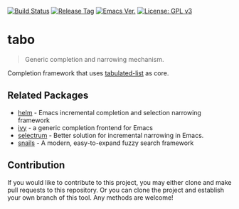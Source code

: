 [![Build Status](https://travis-ci.com/jcs-elpa/tabo.svg?branch=master)](https://travis-ci.com/jcs-elpa/tabo)
[![Release Tag](https://img.shields.io/github/tag/jcs-elpa/tabo.svg?label=release)](https://github.com/jcs-elpa/tabo/releases/latest)
[![Emacs Ver.](https://img.shields.io/badge/Emacs-25.1+-blue.svg)](https://www.gnu.org/software/emacs/)
[![License: GPL v3](https://img.shields.io/badge/License-GPL%20v3-blue.svg)](https://www.gnu.org/licenses/gpl-3.0)

# tabo
> Generic completion and narrowing mechanism.

Completion framework that uses [tabulated-list](https://www.emacswiki.org/emacs/TabulatedListMode) as core.

## Related Packages

* [helm](https://github.com/emacs-helm/helm) - Emacs incremental completion and selection narrowing framework
* [ivy](https://github.com/abo-abo/swiper) - a generic completion frontend for Emacs
* [selectrum](https://github.com/raxod502/selectrum) - Better solution for incremental narrowing in Emacs.
* [snails](https://github.com/manateelazycat/snails) - A modern, easy-to-expand fuzzy search framework

## Contribution

If you would like to contribute to this project, you may either
clone and make pull requests to this repository. Or you can
clone the project and establish your own branch of this tool.
Any methods are welcome!
